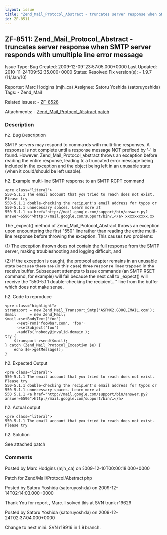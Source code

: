 ```yaml
---
layout: issue
title: "Zend_Mail_Protocol_Abstract - truncates server response when SMTP server responds with umultiple line error message"
id: ZF-8511
---
```


ZF-8511: Zend\_Mail\_Protocol\_Abstract - truncates server response when SMTP server responds with umultiple line error message
-------------------------------------------------------------------------------------------------------------------------------

 Issue Type: Bug Created: 2009-12-09T23:57:05.000+0000 Last Updated: 2010-11-24T09:52:35.000+0000 Status: Resolved Fix version(s): - 1.9.7 (11/Jan/10)
 
 Reporter:  Marc Hodgins (mjh\_ca)  Assignee:  Satoru Yoshida (satoruyoshida)  Tags: - Zend\_Mail
 
 Related issues: - [ZF-8528](/issues/browse/ZF-8528)
 
 Attachments: - [Zend\_Mail\_Protocol\_Abstract.patch](/issues/secure/attachment/12476/Zend_Mail_Protocol_Abstract.patch)
 
### Description

h2. Bug Description

SMTP servers may respond to commands with multi-line responses. A response is not complete until a response message NOT prefixed by '-' is found. However, Zend\_Mail\_Protocol\_Abstract throws an exception before reading the entire response, leading to a truncated error message being included in the exception and the object being left in an unusable state (when it could/should be left usable).

h2. Example multi-line SMTP response to an SMTP RCPT command

 
    <pre class="literal">
    550-5.1.1 The email account that you tried to reach does not exist. Please try
    550-5.1.1 double-checking the recipient's email address for typos or
    550-5.1.1 unnecessary spaces. Learn more at                             
    550 5.1.1 <a href="http://mail.google.com/support/bin/answer.py?answer=6596">http://mail.google.com/support/bin/…</a> xxxxxxxxxx.xx


The \_expect() method of Zend\_Mail\_Protocol\_Abstract throws an exception upon encountering the first "550" line rather than reading the entire multi-line response before throwing the exception. This causes two problems:

(1) The exception thrown does not contain the full response from the SMTP server, making troubleshooting and logging difficult, and

(2) If the exception is caught, the protocol adapter remains in an unusable state because there are (in this case) three response lines trapped in the receive buffer. Subsequent attempts to issue commands (an SMTP RSET command, for example) will fail because the next call to \_expect() will receive the "550-5.1.1 double-checking the recipient..." line from the buffer which does not make sense.

h2. Code to reproduce

 
    <pre class="highlight">
    $transport = new Zend_Mail_Transport_Smtp('ASPMX2.GOOGLEMAIL.com');
    $mail      = new Zend_Mail;
    $mail->setBodyText('foo')
         ->setFrom('foo@bar.com', 'foo')
         ->setSubject('foo')
         ->addTo('nobody@invalid-domain');
    try {
        $transport->send($mail);
    } catch (Zend_Mail_Protocol_Exception $e) {
        echo $e->getMessage();
    }


h2. Expected Output

 
    <pre class="literal">
    550-5.1.1 The email account that you tried to reach does not exist. Please try
    550-5.1.1 double-checking the recipient's email address for typos or
    550-5.1.1 unnecessary spaces. Learn more at                             
    550 5.1.1 <a href="http://mail.google.com/support/bin/answer.py?answer=6596">http://mail.google.com/support/bin/…</a>


h2. Actual output

 
    <pre class="literal">
    550-5.1.1 The email account that you tried to reach does not exist. Please try


h2. Solution

See attached patch

 

 

### Comments

Posted by Marc Hodgins (mjh\_ca) on 2009-12-10T00:00:18.000+0000

Patch for Zend/Mail/Protocol/Abstract.php

 

 

Posted by Satoru Yoshida (satoruyoshida) on 2009-12-14T02:14:03.000+0000

Thank You for report , Marc. I solved this at SVN trunk r19629

 

 

Posted by Satoru Yoshida (satoruyoshida) on 2009-12-24T02:37:04.000+0000

Change to next mini. SVN r19916 in 1.9 branch.

 

 